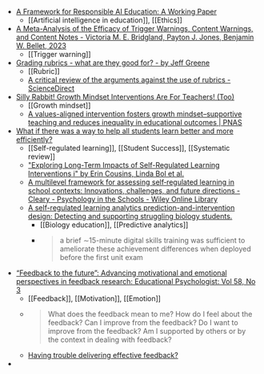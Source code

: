 - [A Framework for Responsible AI Education: A Working Paper](https://papers.ssrn.com/sol3/papers.cfm?abstract_id=4544010)
	- [[Artificial intelligence in education]], [[Ethics]]
- [A Meta-Analysis of the Efficacy of Trigger Warnings, Content Warnings, and Content Notes - Victoria M. E. Bridgland, Payton J. Jones, Benjamin W. Bellet, 2023](https://journals.sagepub.com/doi/full/10.1177/21677026231186625)
	- [[Trigger warning]]
- [Grading rubrics - what are they good for? - by Jeff Greene](https://bemusings.substack.com/p/grading-rubrics-what-are-they-good)
	- [[Rubric]]
	- [A critical review of the arguments against the use of rubrics - ScienceDirect](https://www.sciencedirect.com/science/article/abs/pii/S1747938X19303732)
- [Silly Rabbit! Growth Mindset Interventions Are For Teachers! (Too)](https://bemusings.substack.com/p/silly-rabbit-growth-mindset-interventions?sd=pf)
	- [[Growth mindset]]
	- [A values-aligned intervention fosters growth mindset–supportive teaching and reduces inequality in educational outcomes | PNAS](https://www.pnas.org/doi/10.1073/pnas.2210704120)
- [What if there was a way to help all students learn better and more efficiently?](https://bemusings.substack.com/p/what-if-there-was-a-way-to-help-all?sd=pf)
	- [[Self-regulated learning]], [[Student Success]], [[Systematic review]]
	- ["Exploring Long-Term Impacts of Self-Regulated Learning Interventions i" by Erin Cousins, Linda Bol et al.](https://digitalcommons.odu.edu/efl_fac_pubs/94/)
	- [A multilevel framework for assessing self‐regulated learning in school contexts: Innovations, challenges, and future directions - Cleary - Psychology in the Schools - Wiley Online Library](https://onlinelibrary.wiley.com/doi/full/10.1002/pits.23035)
	- [A self-regulated learning analytics prediction-and-intervention design: Detecting and supporting struggling biology students.](https://psycnet.apa.org/record/2022-53882-001)
		- [[Biology education]], [[Predictive analytics]]
		- >a brief ∼15-minute digital skills training was sufficient to ameliorate these achievement differences when deployed before the first unit exam
- [“Feedback to the future”: Advancing motivational and emotional perspectives in feedback research: Educational Psychologist: Vol 58, No 3](https://www.tandfonline.com/doi/abs/10.1080/00461520.2022.2134135?journalCode=hedp20)
	- [[Feedback]], [[Motivation]], [[Emotion]]
	- >What does the feedback mean to me? How do I feel about the feedback? Can I improve from the feedback? Do I want to improve from the feedback? Am I supported by others or by the context in dealing with feedback?
	- [Having trouble delivering effective feedback?](https://bemusings.substack.com/p/having-trouble-delivering-effective?sd=pf)
-